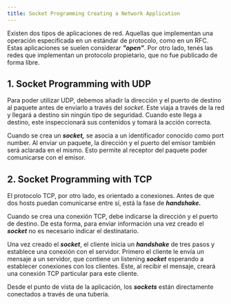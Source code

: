 ```yaml
---
title: Socket Programming Creating a Network Application
---
```


Existen dos tipos de aplicaciones de red. Aquellas que implementan una operación especificada en un estándar de protocolo, como en un RFC. Estas aplicaciones se suelen considerar ***"open"***. Por otro lado, tenés las redes que implementan un protocolo propietario, que no fue publicado de forma libre.

## 1. Socket Programming with UDP

Para poder utilizar UDP, debemos añadir la dirección y el puerto de destino al paquete antes de enviarlo a través del *socket*. Este viaja a través de la red y llegará a destino sin ningún tipo de seguridad. Cuando este llega a destino, este inspeccionará sus contenidos y tomará la acción correcta.

Cuando se crea un ***socket,*** se asocia a un identificador conocido como port number. Al enviar un paquete, la dirección y el puerto del emisor también será aclarada en el mismo. Esto permite al receptor del paquete poder comunicarse con el emisor.

## 2. Socket Programming with TCP

El protocolo TCP, por otro lado, es orientado a conexiones. Antes de que dos hosts puedan comunicarse entre sí, está la fase de ***handshake.***

Cuando se crea una conexión TCP, debe indicarse la dirección y el puerto de destino. De esta forma, para enviar información una vez creado el ***socket*** no es necesario indicar el destinatario.

Una vez creado el ***socket***, el cliente inicia un ***handshake*** de tres pasos y establece una conexión con el servidor. Primero el cliente le envía un mensaje a un servidor, que contiene un listening ***socket*** esperando a establecer conexiones con los clientes. Este, al recibir el mensaje, creará una conexión TCP particular para este cliente.

Desde el punto de vista de la aplicación, los ***sockets*** están directamente conectados a través de una tubería.

